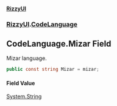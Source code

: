 #### [RizzyUI](index 'index')
### [RizzyUI](RizzyUI 'RizzyUI').[CodeLanguage](RizzyUI.CodeLanguage 'RizzyUI.CodeLanguage')

## CodeLanguage.Mizar Field

Mizar language.

```csharp
public const string Mizar = mizar;
```

#### Field Value
[System.String](https://docs.microsoft.com/en-us/dotnet/api/System.String 'System.String')